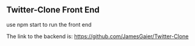 ## Twitter-Clone Front End

use npm start to run the front end

The link to the backend is: https://github.com/JamesGaier/Twitter-Clone